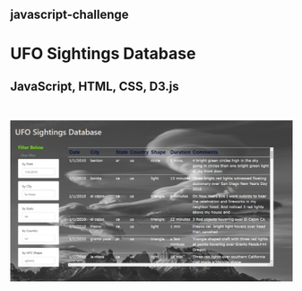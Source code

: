 ## javascript-challenge
# UFO Sightings Database
## JavaScript, HTML, CSS, D3.js
<br>

![mars](UFO-level-1_and_2\static\css\images\site_shot.PNG)

